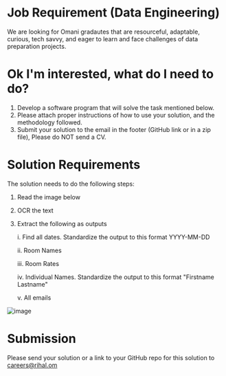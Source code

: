 # Job Requirement (Data Engineering)
We are looking for Omani gradautes that are resourceful, adaptable, curious, tech savvy, and eager to learn and face challenges of data preparation projects.

# Ok I'm interested, what do I need to do?
1.	Develop a software program that will solve the task mentioned below.
2.	Please attach proper instructions of how to use your solution, and the methodology followed.
3.	Submit your solution to the email in the footer (GitHub link or in a zip file), Please do NOT send a CV.

# Solution Requirements
The solution needs to do the following steps:
1. Read the image below
2. OCR the text
3. Extract the following as outputs

    i.	Find all dates. Standardize the output to this format YYYY-MM-DD
    
    ii.	Room Names
    
    iii.	Room Rates
    
    iv.	Individual Names. Standardize the output to this format "Firstname Lastname"
    
    v.	All emails

![image](https://user-images.githubusercontent.com/71645462/140041751-b7eaabfa-2da0-4208-bda2-75c9db41e862.png)

# Submission
Please send your solution or a link to your GitHub repo for this solution to careers@rihal.om
